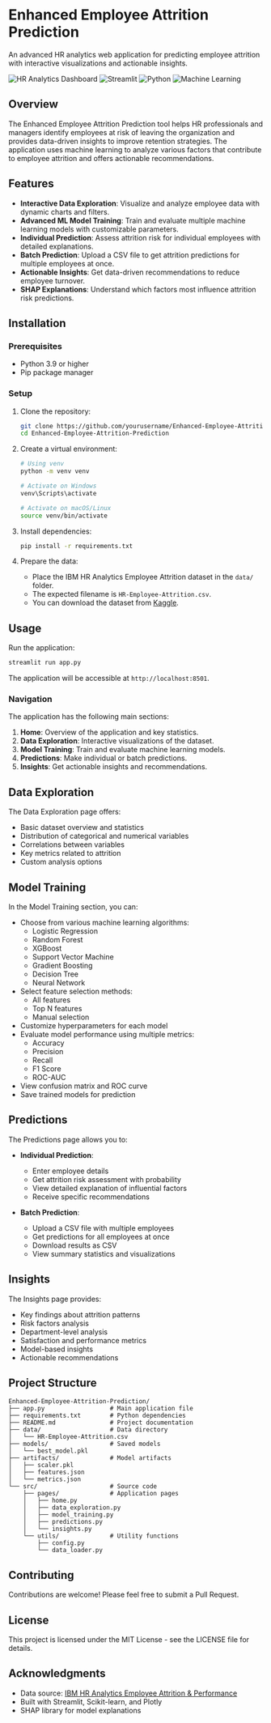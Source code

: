 # Enhanced Employee Attrition Prediction

An advanced HR analytics web application for predicting employee attrition with interactive visualizations and actionable insights.

![HR Analytics Dashboard](https://img.shields.io/badge/HR%20Analytics-Dashboard-4ecdc4)
![Streamlit](https://img.shields.io/badge/Streamlit-1.26.0-FF4B4B)
![Python](https://img.shields.io/badge/Python-3.9-blue)
![Machine Learning](https://img.shields.io/badge/ML-Prediction-yellow)

## Overview

The Enhanced Employee Attrition Prediction tool helps HR professionals and managers identify employees at risk of leaving the organization and provides data-driven insights to improve retention strategies. The application uses machine learning to analyze various factors that contribute to employee attrition and offers actionable recommendations.

## Features

- **Interactive Data Exploration**: Visualize and analyze employee data with dynamic charts and filters.
- **Advanced ML Model Training**: Train and evaluate multiple machine learning models with customizable parameters.
- **Individual Prediction**: Assess attrition risk for individual employees with detailed explanations.
- **Batch Prediction**: Upload a CSV file to get attrition predictions for multiple employees at once.
- **Actionable Insights**: Get data-driven recommendations to reduce employee turnover.
- **SHAP Explanations**: Understand which factors most influence attrition risk predictions.

## Installation

### Prerequisites

- Python 3.9 or higher
- Pip package manager

### Setup

1. Clone the repository:
   ```bash
   git clone https://github.com/yourusername/Enhanced-Employee-Attrition-Prediction.git
   cd Enhanced-Employee-Attrition-Prediction
   ```

2. Create a virtual environment:
   ```bash
   # Using venv
   python -m venv venv
   
   # Activate on Windows
   venv\Scripts\activate
   
   # Activate on macOS/Linux
   source venv/bin/activate
   ```

3. Install dependencies:
   ```bash
   pip install -r requirements.txt
   ```

4. Prepare the data:
   - Place the IBM HR Analytics Employee Attrition dataset in the `data/` folder.
   - The expected filename is `HR-Employee-Attrition.csv`.
   - You can download the dataset from [Kaggle](https://www.kaggle.com/datasets/pavansubhasht/ibm-hr-analytics-attrition-dataset).

## Usage

Run the application:

```bash
streamlit run app.py
```

The application will be accessible at `http://localhost:8501`.

### Navigation

The application has the following main sections:

1. **Home**: Overview of the application and key statistics.
2. **Data Exploration**: Interactive visualizations of the dataset.
3. **Model Training**: Train and evaluate machine learning models.
4. **Predictions**: Make individual or batch predictions.
5. **Insights**: Get actionable insights and recommendations.

## Data Exploration

The Data Exploration page offers:

- Basic dataset overview and statistics
- Distribution of categorical and numerical variables
- Correlations between variables
- Key metrics related to attrition
- Custom analysis options

## Model Training

In the Model Training section, you can:

- Choose from various machine learning algorithms:
  - Logistic Regression
  - Random Forest
  - XGBoost
  - Support Vector Machine
  - Gradient Boosting
  - Decision Tree
  - Neural Network
- Select feature selection methods:
  - All features
  - Top N features
  - Manual selection
- Customize hyperparameters for each model
- Evaluate model performance using multiple metrics:
  - Accuracy
  - Precision
  - Recall
  - F1 Score
  - ROC-AUC
- View confusion matrix and ROC curve
- Save trained models for prediction

## Predictions

The Predictions page allows you to:

- **Individual Prediction**:
  - Enter employee details
  - Get attrition risk assessment with probability
  - View detailed explanation of influential factors
  - Receive specific recommendations

- **Batch Prediction**:
  - Upload a CSV file with multiple employees
  - Get predictions for all employees at once
  - Download results as CSV
  - View summary statistics and visualizations

## Insights

The Insights page provides:

- Key findings about attrition patterns
- Risk factors analysis
- Department-level analysis
- Satisfaction and performance metrics
- Model-based insights
- Actionable recommendations

## Project Structure

```
Enhanced-Employee-Attrition-Prediction/
├── app.py                  # Main application file
├── requirements.txt        # Python dependencies
├── README.md               # Project documentation
├── data/                   # Data directory
│   └── HR-Employee-Attrition.csv
├── models/                 # Saved models
│   └── best_model.pkl
├── artifacts/              # Model artifacts
│   ├── scaler.pkl
│   ├── features.json
│   └── metrics.json
└── src/                    # Source code
    ├── pages/              # Application pages
    │   ├── home.py
    │   ├── data_exploration.py
    │   ├── model_training.py
    │   ├── predictions.py
    │   └── insights.py
    └── utils/              # Utility functions
        ├── config.py
        └── data_loader.py
```

## Contributing

Contributions are welcome! Please feel free to submit a Pull Request.

## License

This project is licensed under the MIT License - see the LICENSE file for details.

## Acknowledgments

- Data source: [IBM HR Analytics Employee Attrition & Performance](https://www.kaggle.com/datasets/pavansubhasht/ibm-hr-analytics-attrition-dataset)
- Built with Streamlit, Scikit-learn, and Plotly
- SHAP library for model explanations 